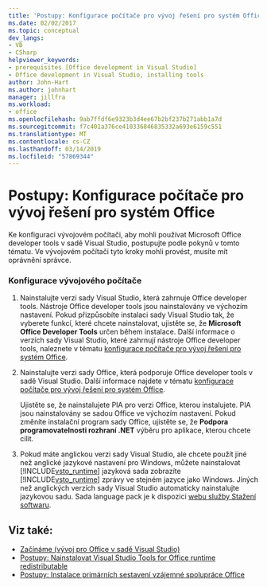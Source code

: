 ```yaml
---
title: 'Postupy: Konfigurace počítače pro vývoj řešení pro systém Office'
ms.date: 02/02/2017
ms.topic: conceptual
dev_langs:
- VB
- CSharp
helpviewer_keywords:
- prerequisites [Office development in Visual Studio]
- Office development in Visual Studio, installing tools
author: John-Hart
ms.author: johnhart
manager: jillfra
ms.workload:
- office
ms.openlocfilehash: 9ab7ffdf6e9323b3d4ee67b2bf237b271abb1a7d
ms.sourcegitcommit: f7c401a376ce410336846835332a693e6159c551
ms.translationtype: MT
ms.contentlocale: cs-CZ
ms.lasthandoff: 03/14/2019
ms.locfileid: "57869344"
---
```

# <a name="how-to-configure-a-computer-to-develop-office-solutions"></a>Postupy: Konfigurace počítače pro vývoj řešení pro systém Office
  Ke konfiguraci vývojovém počítači, aby mohli používat Microsoft Office developer tools v sadě Visual Studio, postupujte podle pokynů v tomto tématu. Ve vývojovém počítači tyto kroky mohli provést, musíte mít oprávnění správce.

### <a name="to-configure-the-development-computer"></a>Konfigurace vývojového počítače

1.  Nainstalujte verzi sady Visual Studio, která zahrnuje Office developer tools. Nástroje Office developer tools jsou nainstalovány ve výchozím nastavení. Pokud přizpůsobíte instalaci sady Visual Studio tak, že vyberete funkcí, které chcete nainstalovat, ujistěte se, že **Microsoft Office Developer Tools** určen během instalace. Další informace o verzích sady Visual Studio, které zahrnují nástroje Office developer tools, naleznete v tématu [konfigurace počítače pro vývoj řešení pro systém Office](../vsto/configuring-a-computer-to-develop-office-solutions.md).

2.  Nainstalujte verzi sady Office, která podporuje Office developer tools v sadě Visual Studio. Další informace najdete v tématu [konfigurace počítače pro vývoj řešení pro systém Office](../vsto/configuring-a-computer-to-develop-office-solutions.md).

     Ujistěte se, že nainstalujete PIA pro verzi Office, kterou instalujete. PIA jsou nainstalovány se sadou Office ve výchozím nastavení. Pokud změníte instalační program sady Office, ujistěte se, že **Podpora programovatelnosti rozhraní .NET** výběru pro aplikace, kterou chcete cílit.

3.  Pokud máte anglickou verzi sady Visual Studio, ale chcete použít jiné než anglické jazykové nastavení pro Windows, můžete nainstalovat [!INCLUDE[vsto_runtime](../vsto/includes/vsto-runtime-md.md)] jazyková sada zobrazíte [!INCLUDE[vsto_runtime](../vsto/includes/vsto-runtime-md.md)] zprávy ve stejném jazyce jako Windows. Jiných než anglických verzích sady Visual Studio automaticky nainstalujte jazykovou sadu. Sada language pack je k dispozici [webu služby Stažení softwaru](http://go.microsoft.com/fwlink/?LinkId=140386).

## <a name="see-also"></a>Viz také:

- [Začínáme &#40;vývoj pro Office v sadě Visual Studio&#41;](../vsto/getting-started-office-development-in-visual-studio.md)
- [Postupy: Nainstalovat Visual Studio Tools for Office runtime redistributable](../vsto/how-to-install-the-visual-studio-tools-for-office-runtime-redistributable.md)
- [Postupy: Instalace primárních sestavení vzájemné spolupráce Office](../vsto/how-to-install-office-primary-interop-assemblies.md)

